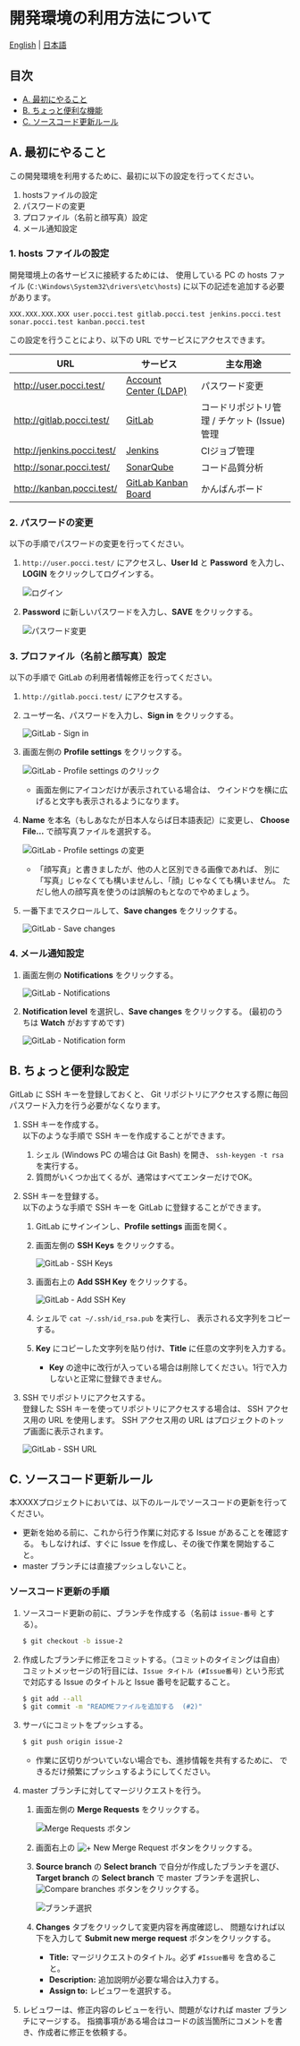 開発環境の利用方法について
==========================

[English](./README.en.md) | [日本語](./README.ja.md)

目次
----
*   [A. 最初にやること](#a-)
*   [B. ちょっと便利な機能](#b-)
*   [C. ソースコード更新ルール](#c-)



A. 最初にやること
-----------------

この開発環境を利用するために、最初に以下の設定を行ってください。
1.  hostsファイルの設定
2.  パスワードの変更
3.  プロファイル（名前と顔写真）設定
4.  メール通知設定


### 1. hosts ファイルの設定
開発環境上の各サービスに接続するためには、
使用している PC の hosts ファイル (`C:\Windows\System32\drivers\etc\hosts`)
に以下の記述を追加する必要があります。

```
XXX.XXX.XXX.XXX user.pocci.test gitlab.pocci.test jenkins.pocci.test sonar.pocci.test kanban.pocci.test
```

この設定を行うことにより、以下の URL でサービスにアクセスできます。

URL                        | サービス                                                | 主な用途
-------------------------- | ------------------------------------------------------- | ---------------------------------------------
http://user.pocci.test/    | [Account Center (LDAP)](https://github.com/xpfriend/pocci-account-center)    | パスワード変更
http://gitlab.pocci.test/  | [GitLab](https://gitlab.com/)                           | コードリポジトリ管理 / チケット (Issue) 管理
http://jenkins.pocci.test/ | [Jenkins](https://jenkins-ci.org/)                      | CIジョブ管理
http://sonar.pocci.test/   | [SonarQube](http://www.sonarqube.org/)                  | コード品質分析
http://kanban.pocci.test/  | [GitLab Kanban Board](http://kanban.leanlabs.io/)       | かんばんボード


### 2. パスワードの変更
以下の手順でパスワードの変更を行ってください。

1.  `http://user.pocci.test/` にアクセスし、**User Id** と **Password** を入力し、**LOGIN** をクリックしてログインする。

    ![ログイン](images/user-01.png)

2.  **Password** に新しいパスワードを入力し、**SAVE** をクリックする。

    ![パスワード変更](images/user-02.png)



### 3. プロファイル（名前と顔写真）設定
以下の手順で GitLab の利用者情報修正を行ってください。

1.  `http://gitlab.pocci.test/` にアクセスする。

2.  ユーザー名、パスワードを入力し、**Sign in** をクリックする。

    ![GitLab - Sign in](images/gitlab-02.png)

3.  画面左側の **Profile settings** をクリックする。

    ![GitLab - Profile settings のクリック](images/gitlab-03-1.png)
    *   画面左側にアイコンだけが表示されている場合は、
        ウインドウを横に広げると文字も表示されるようになります。

4.  **Name** を本名（もしあなたが日本人ならば日本語表記）に変更し、
    **Choose File...** で顔写真ファイルを選択する。

    ![GitLab - Profile settings の変更](images/gitlab-04.png)
    *   「顔写真」と書きましたが、他の人と区別できる画像であれば、
        別に「写真」じゃなくても構いませんし、「顔」じゃなくても構いません。
        ただし他人の顔写真を使うのは誤解のもとなのでやめましょう。

5.  一番下までスクロールして、**Save changes** をクリックする。

    ![GitLab - Save changes](images/gitlab-05.png)

### 4. メール通知設定
1.  画面左側の **Notifications** をクリックする。

    ![GitLab - Notifications](images/gitlab-06.png)

2.  **Notification level** を選択し、**Save changes** をクリックする。
    (最初のうちは **Watch** がおすすめです)

    ![GitLab - Notification form](images/gitlab-07.png)


B. ちょっと便利な設定
---------------------
GitLab に SSH キーを登録しておくと、
Git リポジトリにアクセスする際に毎回パスワード入力を行う必要がなくなります。

1.  SSH キーを作成する。  
    以下のような手順で SSH キーを作成することができます。
    1.  シェル (Windows PC の場合は Git Bash) を開き、
        `ssh-keygen -t rsa` を実行する。
    2.  質問がいくつか出てくるが、通常はすべてエンターだけでOK。

2.  SSH キーを登録する。  
    以下のような手順で SSH キーを GitLab に登録することができます。
    1.  GitLab にサインインし、**Profile settings** 画面を開く。
    2.  画面左側の **SSH Keys** をクリックする。

        ![GitLab - SSH Keys](images/gitlab-08.png)

    3.  画面右上の **Add SSH Key** をクリックする。

        ![GitLab - Add SSH Key](images/gitlab-09.png)

    4.  シェルで `cat ~/.ssh/id_rsa.pub` を実行し、
        表示される文字列をコピーする。

    5.  **Key** にコピーした文字列を貼り付け、**Title** に任意の文字列を入力する。
        *   **Key** の途中に改行が入っている場合は削除してください。1行で入力しないと正常に登録できません。

3.  SSH でリポジトリにアクセスする。  
    登録した SSH キーを使ってリポジトリにアクセスする場合は、
    SSH アクセス用の URL を使用します。
    SSH アクセス用の URL はプロジェクトのトップ画面に表示されます。

    ![GitLab - SSH URL](images/gitlab-11.png)


C. ソースコード更新ルール
-------------------------
本XXXXプロジェクトにおいては、以下のルールでソースコードの更新を行ってください。

*   更新を始める前に、これから行う作業に対応する Issue があることを確認する。
    もしなければ、すぐに Issue を作成し、その後で作業を開始すること。
*   master ブランチには直接プッシュしないこと。


### ソースコード更新の手順
1.  ソースコード更新の前に、ブランチを作成する（名前は `issue-番号` とする）。

    ```bash
    $ git checkout -b issue-2
    ```

2.  作成したブランチに修正をコミットする。（コミットのタイミングは自由）
    コミットメッセージの1行目には、`Issue タイトル (#Issue番号)`
    という形式で対応する Issue のタイトルと Issue 番号を記載すること。

    ```bash
    $ git add --all
    $ git commit -m "READMEファイルを追加する  (#2)"
    ```

3.  サーバにコミットをプッシュする。

    ```bash
    $ git push origin issue-2
    ```

    *   作業に区切りがついていない場合でも、進捗情報を共有するために、
        できるだけ頻繁にプッシュするようにしてください。

4.  master ブランチに対してマージリクエストを行う。

    1.  画面左側の **Merge Requests** をクリックする。

        ![Merge Requests ボタン](images/gitlab-12.png)

    2.  画面右上の ![+ New Merge Request](images/gitlab-13.png) ボタンをクリックする。
    3.  **Source branch** の **Select branch** で自分が作成したブランチを選び、
        **Target branch** の **Select branch** で master ブランチを選択し、
        ![Compare branches](images/gitlab-15.png) ボタンをクリックする。

        ![ブランチ選択](images/gitlab-14.png)

    4.  **Changes** タブをクリックして変更内容を再度確認し、
        問題なければ以下を入力して **Submit new merge request** ボタンをクリックする。
        *   **Title:** マージリクエストのタイトル。必ず `#Issue番号` を含めること。
        *   **Description:** 追加説明が必要な場合は入力する。
        *   **Assign to:** レビュワーを選択する。

5.  レビュワーは、修正内容のレビューを行い、問題がなければ master ブランチにマージする。
    指摘事項がある場合はコードの該当箇所にコメントを書き、作成者に修正を依頼する。
